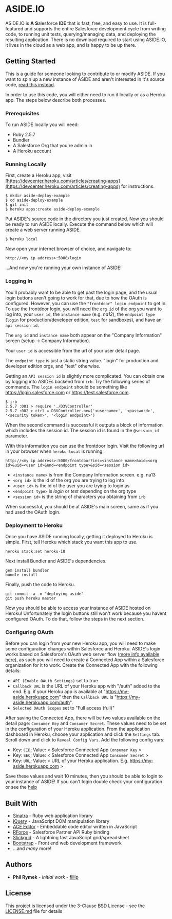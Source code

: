 
# ASIDE.IO

ASIDE.IO is **A** **S**alesforce **IDE** that is fast, free, and easy to use. It is full-featured and supports the entire Salesforce development cycle from writing code, to running unit tests, querying/managing data, and deploying the resulting application.  There is no download required to start using ASIDE.IO, it lives in the cloud as a web app, and is happy to be up there.

## Getting Started

This is a guide for someone looking to contribute to or modify ASIDE.  If you want to spin up a new instance of ASIDE and aren't interested in it's source code, [read this instead](https://fillip.github.io/aside-io/instance.html).

In order to use this code, you will either need to run it locally or as a Heroku app.  The steps below describe both processes.

### Prerequisites

To run ASIDE locally you will need:

* Ruby 2.5.7
* Bundler
* A Salesforce Org that you're admin in
* A Heroku account

### Running Locally

First, create a Heroku app, visit [https://devcenter.heroku.com/articles/creating-apps](https://devcenter.heroku.com/articles/creating-apps) for instructions.
```
$ mkdir aside-deploy-example
$ cd aside-deploy-example
$ git init
$ heroku apps:create aside-deploy-example
```
Put ASIDE's source code in the directory you just created.  Now you should be ready to run ASIDE locally.  Execute the command below which will create a web server running ASIDE. 
```
$ heroku local
```
Now open your internet browser of choice, and navigate to: 
```
http://<my ip address>:5000/login
```
...And now you're running your own instance of ASIDE!  

### Logging In

You'll probably want to be able to get past the login page, and the usual login buttons aren't going to work for that, due to how the OAuth is configured.  However, you can use the `"frontdoor" login endpoint` to get in.  To use the frontdoor login, you will need the `org id` of the org you want to log into, your `user id`, the `instance name` (e.g. *na12*), the `endpoint type` (`login` for production/developer edition, `test` for sandboxes), and have an `api session id`.

The `org id` and `instance name` both appear on the "Company Information" screen (setup -> Company Information).

Your `user id` is accessible from the url of your user detail page.

The `endpoint type` is just a static string value.  "login" for production and developer edition orgs, and "test" otherwise.

Getting an `API session id` is slightly more complicated.  You can obtain one by logging into ASIDEs backend from `irb`.  Try the following series of commands.  The `login endpoint` should be something like https://login.salesforce.com or https://test.salesforce.com.

```
$ irb
2.5.7 :001 > require './D3VController'
2.5.7 :002 > ctrl = D3VController.new('<username>', '<password>', '<security token>', '<login endpoint>')
```

When the second command is successful it outputs a block of information which includes the session id.  The session id is found in the `@session_id` parameter.

With this information you can use the frontdoor login.  Visit the following url in your browser when `heroku local` is running.
```
http://<my ip address>:5000/frontdoor?ins=<instance name>&oid=<org id>&uid=<user id>&end=<endpoint type>&sid=<session id>
```
* `<instance name>` is from the Company Information screen.  e.g. na13
* `<org id>` is the id of the org you are trying to log into
* `<user id>` is the id of the user you are trying to login as
* `<endpoint type>` is *login* or *test* depending on the org type
* `<session id>` is the string of characters you obtaining from `irb`

When successful, you should be at ASIDE's main screen, same as if you had used the OAuth login.

### Deployment to Heroku

Once you have ASIDE running locally, getting it deployed to Heroku is simple.  First, tell Heroku which stack you want this app to use.
```
heroku stack:set heroku-18
```
Next install Bundler and ASIDE's dependencies.
```
gem install bundler
bundle install
```
Finally, push the code to Heroku.
```
git commit -a -m "deploying aside"
git push heroku master
```
Now you should be able to access your instance of ASIDE hosted on Heroku!  Unfortunately the login buttons still won't work because you havent configured OAuth.  To do that, follow the steps in the next section.

### Configuring OAuth

Before you can login from your new Heroku app, you will need to make some configuration changes within Salesforce and Heroku.  ASIDE's login works based on Salesforce's OAuth web server flow ([more info available here](https://developer.salesforce.com/docs/atlas.en-us.api_rest.meta/api_rest/intro_understanding_web_server_oauth_flow.htm)), as such you will need to create a Connected App within a Salesforce organization for it to work.  Create the Connected App with the following details:

* `API (Enable OAuth Settings)` set to true
* `Callback URL` is the URL of your Heroku app with "/auth" added to the end.  E.g. if your Heroku app is available at "https://my-aside.herokuapp.com" then the `Callback URL` is "https://my-aside.herokuapp.com/auth".
* `Selected OAuth Scopes` set to "Full access (full)"

After saving the Connected App, there will be two values available on the detail page: `Consumer Key` and `Consumer Secret`.  These values need to be set in the configuration of your Heroku application.  From the application dashboard in Heroku, choose your application and click the `Settings` tab.  Scroll down and click to `Reveal Config Vars`.  Add the following config vars:

* Key: `CID`; Value: < Salesforce Connected App `Consumer Key` >
* Key: `SEC`; Value: < Salesforce Connected App `Consumer Secret` >
* Key: `URL`; Value: < URL of your Heroku application.  E.g. https://my-aside.herokuapp.com >

Save these values and wait 10 minutes, then you should be able to login to your instance of ASIDE!  If you can't login double check your configuration or see the [help](https://fillip.github.io/aside-io/help.html)

## Built With

* [Sinatra](http://sinatrarb.com/) - Ruby web application library
* [jQuery](https://jquery.com/) - JavaScript DOM manipulation library
* [ACE Editor](https://ace.c9.io/) - Embeddable code editor written in JavaScript
* [RForce](https://github.com/undees/rforce) - Salesforce Partner API Ruby binding
* [Slickgrid](https://github.com/mleibman/SlickGrid) - A lightning fast JavaScript grid/spreadsheet
* [Bootstrap](https://getbootstrap.com/) - Front end web development framework
* ...and *many* more!

## Authors

* **Phil Rymek** - *Initial work* - [fillip](https://github.com/fillip)

## License

This project is licensed under the 3-Clause BSD License - see the [LICENSE.md](LICENSE.md) file for details
